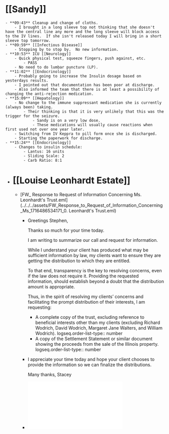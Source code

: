 # [[Sandy]]
	- **09:43** Cleanup and change of cloths.
		- I brought in a long sleeve top not thinking that she doesn't have the central line any more and the long sleeve will block access to the IV lines.  If she isn't released today I will bring in a short sleeve top tomorrow.
	- **09:59** [[Infectious Disease]]
		- Stopping by to stop by.  No new information.
	- **10:53** ICU [[Neurology]]
		- Quick physical test, squeeze fingers, push against, etc.
			- PASS
		- No need to do lumbar puncture (LP).
	- **11:02** [[Endocrinology]]
		- Probably going to increase the Insulin dosage based on yesterdays results.
		- I pointed out that documentation has been poor at discharge.
		- Also informed the team that there is at least a possibility of changing the anti-rejection medication.
	- **15:09** [[Hepatology]]
		- No change to the immune suppressant medication she is currently (always been) taking.
			- Their thinking is that it is very unlikely that this was the trigger for the seizure.
				- Sandy is on a very low dose.
				- These medications will usually cause reactions when first used not over one year later.
		- Switching from IV Keppra to pill form once she is discharged.
		- Starting the paperwork for discharge.
	- **15:24** [[Endocrinology]]
		- Changes to insulin schedule:
			- Lantus: 16 units
			- Sliding Scale: 2
			- Carb Ratio: 8:1
- # [[Louise Leonhardt Estate]]
	- [FW_ Response to Request of Information Concerning Ms. Leonhardt's Trust.eml](../../../assets/FW_Response_to_Request_of_Information_Concerning_Ms_1716486534171_0. Leonhardt's Trust.eml)
		- Greetings Stephen,
		  
		  Thanks so much for your time today.
		  
		  I am writing to summarize our call and request for information.
		  
		  While I understand your client has produced what may be sufficient information by law, my clients want to ensure they are getting the distribution to which they are entitled.
		  
		  To that end, transparency is the key to resolving concerns, even if the law does not require it. Providing the requested information, should establish beyond a doubt that the distribution amount is appropriate.
		  
		  Thus, in the spirit of resolving my clients’ concerns and facilitating the prompt distribution of their interests, I am requesting:
			- A complete copy of the trust, excluding reference to beneficial interests other than my clients (excluding Richard Wodrich, David Wodrich, Margaret Jane Walters, and William Wodrich).
			  logseq.order-list-type:: number
			- A copy of the Settlement Statement or similar document showing the proceeds from the sale of the Illinois property.
			  logseq.order-list-type:: number
		- I appreciate your time today and hope your client chooses to provide the information so we can finalize the distributions.
		  
		  Many thanks,
		  Stacey
		- ![20240505_124132.PDF](../../../assets/20240505_124132_1716485992627_0.PDF)